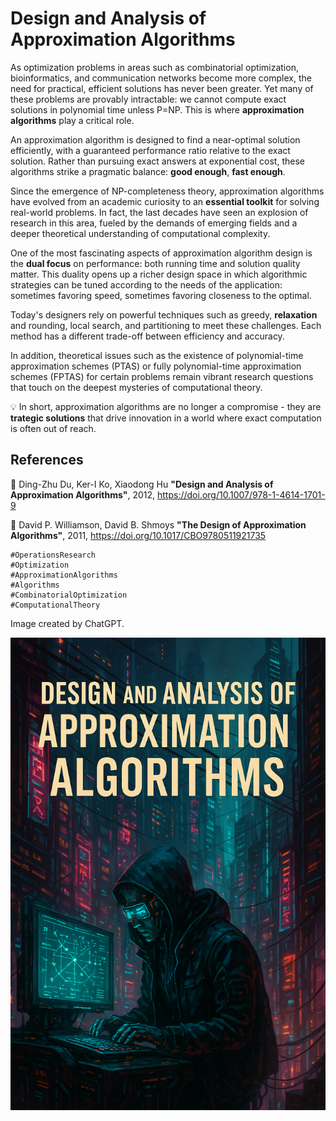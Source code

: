 # Design and Analysis of Approximation Algorithms

As optimization problems in areas such as combinatorial optimization, bioinformatics, and communication networks become more complex, the need for practical, efficient solutions has never been greater. Yet many of these problems are provably intractable: we cannot compute exact solutions in polynomial time unless P=NP. This is where **approximation algorithms** play a critical role.

An approximation algorithm is designed to find a near-optimal solution efficiently, with a guaranteed performance ratio relative to the exact solution. Rather than pursuing exact answers at exponential cost, these algorithms strike a pragmatic balance: **good enough**, **fast enough**.

Since the emergence of NP-completeness theory, approximation algorithms have evolved from an academic curiosity to an **essential toolkit** for solving real-world problems. In fact, the last decades have seen an explosion of research in this area, fueled by the demands of emerging fields and a deeper theoretical understanding of computational complexity.

One of the most fascinating aspects of approximation algorithm design is the **dual focus** on performance: both running time and solution quality matter. This duality opens up a richer design space in which algorithmic strategies can be tuned according to the needs of the application: sometimes favoring speed, sometimes favoring closeness to the optimal.

Today's designers rely on powerful techniques such as greedy, **relaxation** and rounding, local search, and partitioning to meet these challenges. Each method has a different trade-off between efficiency and accuracy.

In addition, theoretical issues such as the existence of polynomial-time approximation schemes (PTAS) or fully polynomial-time approximation schemes (FPTAS) for certain problems remain vibrant research questions that touch on the deepest mysteries of computational theory.

💡 In short, approximation algorithms are no longer a compromise - they are **trategic solutions** that drive innovation in a world where exact computation is often out of reach.


## References
🔗 Ding-Zhu Du, Ker-I Ko, Xiaodong Hu **"Design and Analysis of Approximation Algorithms"**, 2012, https://doi.org/10.1007/978-1-4614-1701-9

🔗 David P. Williamson, David B. Shmoys **"The Design of Approximation Algorithms"**, 2011, https://doi.org/10.1017/CBO9780511921735


```
#OperationsResearch
#Optimization
#ApproximationAlgorithms
#Algorithms
#CombinatorialOptimization
#ComputationalTheory
```

Image created by ChatGPT.

![Design and Analysis of Approximation Algorithms](./img.png)



